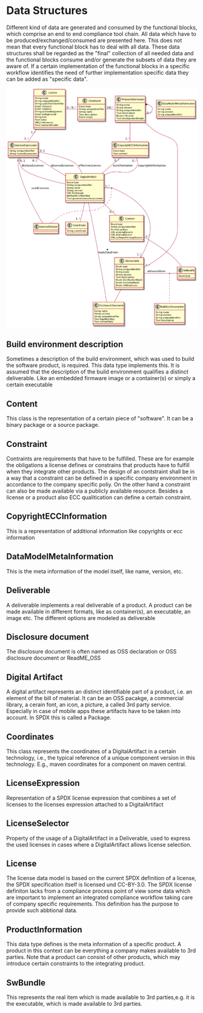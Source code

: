 # Data Structures

Different kind of data are generated and consumed by the functional blocks, which comprise an end to end compliance tool chain. All data which have to be produced/exchanged/consumed are presented here. This does not mean that every functional block has to deal with all data. These data structures shall be regarded as the "final" collection of all needed data and the functional blocks consume and/or generate the subsets of data they are aware of. If a certain implementation of the functional blocks in a specific workflow identifies the need of further implementation specific data they can be added as "specific data".


![UML-Diagram](../img/DataExchangeFormat-UML-Class-Diagram.png)

## Build environment description
Sometimes a description of the build environment, which was used to build the software product, is required. This data type implements this. It is assumed that the description of the build environment qualifies a distinct deliverable. Like an embedded firmware image or a container(s) or simply a certain executable

## Content
This class is the representation of a certain piece of "software". It can be a binary package or a source package.


## Constraint
Contraints are requirements that have to be fulfilled. These are for example the obligations a license defines or constrains that products have to fulfill when they integrate other products. The design of an contstraint shall be in a way that a constraint can be defined in a specific company environment in accordance to the company specific poliy. On the other hand a constraint can also be made available via a publicly available resource. Besides a license or a product also ECC qualitication can define a certain constraint.

## CopyrightECCInformation
This is a representation of additional information like copyrights or ecc information

## DataModelMetaInformation
This is the meta information of the model itself, like name, version, etc.

## Deliverable
A deliverable implements a real deliverable of a product. A product can be made available in different formats, like as container(s), an executable, an image etc. The different options are modeled as deliverable


## Disclosure document
The disclosure document is often named as OSS declaration or OSS disclosure document or ReadME_OSS


## Digital Artifact
A digital artifact represents an distinct identifiable part of a product, i.e. an element of the bill of material. It can be an OSS pacakge, a commercial library, a cerain font, an icon, a picture, a called 3rd party service. Especially in case of mobile apps these artifacts have to be taken into account. In SPDX this is called a Package.


## Coordinates
This class represents the coordinates of a DigitalArtifact in a certain technology, i.e., the typical reference of a unique component version in this technology. E.g., maven coordinates for a component on maven central.

## LicenseExpression
Representation of a SPDX license expression that combines a set of licenses to the licenses expression attached to a DigitalArtifact

## LicenseSelector
Property of the usage of a DigitalArtifact in a Deliverable, used to express the used licenses in cases where a DigitalArtifact allows license selection.

## License
The license data model is based on the current SPDX definition of a license, the SPDX specification itself is licensed und CC-BY-3.0. The SPDX license definiton lacks from a compliance process point of view some data which are important to implement an integrated compliance workflow taking care of company specific requirements. This definition has the purpose to provide such abbtional data.

## ProductInformation
This data type defines is the meta information of a specific product. A product in this context can be everything a company makes available to 3rd parties. Note that a product can consist of other products, which may introduce certain constraints to the integrating product.


## SwBundle
This represents the real item which is made available to 3rd parties,e.g. it is the executable, which is made available to 3rd parties.


